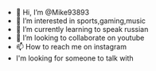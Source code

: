 - 👋 Hi, I’m @Mike93893
- 👀 I’m interested in sports,gaming,music
- 🌱 I’m currently learning to speak russian
- 💞️ I’m looking to collaborate on youtube
- 📫 How to reach me on instagram
- I'm looking for someone to talk with 
<!---
Mike93893/Mike93893 is a ✨ special ✨ repository because its `README.md` (this file) appears on your GitHub profile.
You can click the Preview link to take a look at your changes.
--->
